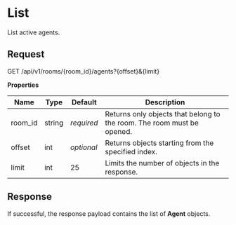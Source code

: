 # List

List active agents.

## Request

GET /api/v1/rooms/{room_id}/agents?{offset}&{limit}

**Properties**

Name       | Type       | Default    | Description
---------- | ---------- | ---------- | ------------------
room_id    | string     | _required_ | Returns only objects that belong to the room. The room must be opened.
offset     | int        | _optional_ | Returns objects starting from the specified index.
limit      | int        |         25 | Limits the number of objects in the response.

## Response

If successful, the response payload contains the list of **Agent** objects.
